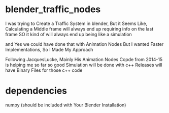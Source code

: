 # blender_traffic_nodes
I was trying to Create a Traffic System in blender, 
But it Seems Like, Calculating a Middle frame will always end up requiring info on the last frame
SO it kind of will always end up being like a simulation

and Yes we could have done that with Animation Nodes
But I wanted Faster Implementations, So I Made My Approach

Following JacquesLucke, Mainly His Animation Nodes Copde from 2014-15 is helping me so far so good
Simulation will be done with c++
Releases will have Binary Files for those c++ code

# dependencies
numpy (should be included with Your Blender Installation)
